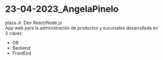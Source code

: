 # 23-04-2023_AngelaPinelo
plaza Jr. Dev React/Node.js </br>
App web para la administración de productos y sucursales desarrollada en 3 capas:
- DB
- Backend
- FrontEnd
